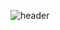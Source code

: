 ![header](https://capsule-render.vercel.app/api?type=slice&color=D3D3D3&height=300&section=header&text=KangMin%20Jung%20&fontAlign=80&fontSize=40&fontColor=474747&animation=twinkling)
<h3 align="center">



  
  
  

  
  
  
<!--
**Raziel-JKM/Raziel-JKM** is a ✨ _special_ ✨ repository because its `README.md` (this file) appears on your GitHub profile.

Here are some ideas to get you started:

- 🔭 I’m currently working on ...
- 🌱 I’m currently learning ...
- 👯 I’m looking to collaborate on ...
- 🤔 I’m looking for help with ...
- 💬 Ask me about ...
- 📫 How to reach me: ...
- 😄 Pronouns: ...
- ⚡ Fun fact: ...
-->
